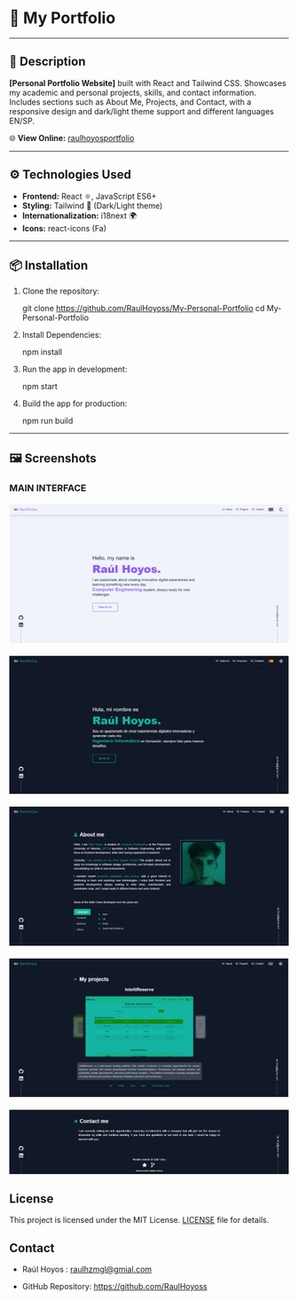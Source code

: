 # 📌 My Portfolio

---

## 🧠 Description
**[Personal Portfolio Website]** built with React and Tailwind CSS.
Showcases my academic and personal projects, skills, and contact information. Includes sections such as About Me, Projects, and Contact, with a responsive design and dark/light theme support and different languages EN/SP.

🌐 **View Online:** [raulhoyosportfolio](https://portfolio-raulhoyos.netlify.app/)

---

## ⚙️ Technologies Used

- **Frontend:** React ⚛️, JavaScript ES6+
- **Styling:** Tailwind 🎨 (Dark/Light theme)
- **Internationalization:** i18next 🌍
- **Icons:** react-icons (Fa)

---

## 📦 Installation

1. Clone the repository:

   git clone https://github.com/RaulHoyoss/My-Personal-Portfolio
   cd My-Personal-Portfolio

2. Install Dependencies:

    npm install

3. Run the app in development:
    
    npm start

4. Build the app for production:

    npm run build

---   

## 🖼️ Screenshots

### MAIN INTERFACE

####
![Im_LightMode](images/im2.png)

####
![Im_DarkMode](images/im1.png)

####
![Im1](images/im3.png)

####
![Im2](images/im4.png)

####
![Im3](images/im5.png)


##  License

This project is licensed under the MIT License. [LICENSE](LICENSE) file for details.


## Contact 

- Raúl Hoyos : raulhzmgl@gmial.com 

- GitHub Repository: https://github.com/RaulHoyoss


